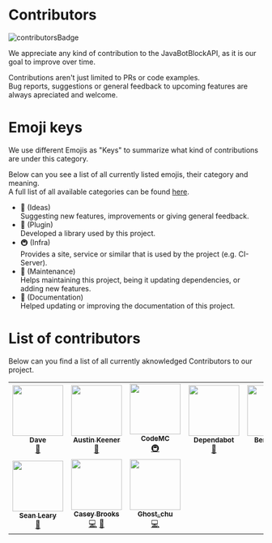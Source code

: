 <!-- ALL-CONTRIBUTORS-BADGE:START - Do not remove or modify this section -->
[contributorsBadge]: https://img.shields.io/badge/Contributors_✨-10-green.svg?style=plastic
<!-- ALL-CONTRIBUTORS-BADGE:END -->

# Contributors
![contributorsBadge]

We appreciate any kind of contribution to the JavaBotBlockAPI, as it is our goal to improve over time.

Contributions aren't just limited to PRs or code examples.  
Bug reports, suggestions or general feedback to upcoming features are always apreciated and welcome.

# Emoji keys
We use different Emojis as "Keys" to summarize what kind of contributions are under this category.

Below can you see a list of all currently listed emojis, their category and meaning.  
A full list of all available categories can be found [here](https://allcontributors.org/docs/en/emoji-key).

- 🤔 (Ideas)  
Suggesting new features, improvements or giving general feedback.
- 🔌 (Plugin)  
Developed a library used by this project.
- 🚇 (Infra)  
Provides a site, service or similar that is used by the project (e.g. CI-Server).
- 🚧 (Maintenance)  
Helps maintaining this project, being it updating dependencies, or adding new features.
- 📖 (Documentation)  
Helped updating or improving the documentation of this project.

# List of contributors
Below can you find a list of all currently aknowledged Contributors to our project.

<!-- ALL-CONTRIBUTORS-LIST:START - Do not remove or modify this section -->
<!-- prettier-ignore-start -->
<!-- markdownlint-disable -->
<table>
  <tr>
    <td align="center"><a href="https://tkachuk.tech"><img src="https://avatars1.githubusercontent.com/u/1907079?v=4?s=100" width="100px;" alt=""/><br /><sub><b>Dave</b></sub></a><br /><a href="#ideas-DavidRockin" title="Ideas, Planning, & Feedback">🤔</a></td>
    <td align="center"><a href="http://linkedin.dv8tion.net"><img src="https://avatars1.githubusercontent.com/u/1479909?v=4?s=100" width="100px;" alt=""/><br /><sub><b>Austin Keener</b></sub></a><br /><a href="#plugin-DV8FromTheWorld" title="Plugin/utility libraries">🔌</a></td>
    <td align="center"><a href="https://ci.codemc.io/"><img src="https://avatars2.githubusercontent.com/u/37156340?v=4?s=100" width="100px;" alt=""/><br /><sub><b>CodeMC</b></sub></a><br /><a href="#infra-CodeMC" title="Infrastructure (Hosting, Build-Tools, etc)">🚇</a></td>
    <td align="center"><a href="https://dependabot.com"><img src="https://avatars1.githubusercontent.com/u/27347476?v=4?s=100" width="100px;" alt=""/><br /><sub><b>Dependabot</b></sub></a><br /><a href="#maintenance-dependabot" title="Maintenance">🚧</a></td>
    <td align="center"><a href="https://www.linkedin.com/in/benmanes"><img src="https://avatars3.githubusercontent.com/u/378614?v=4?s=100" width="100px;" alt=""/><br /><sub><b>Ben Manes</b></sub></a><br /><a href="#plugin-ben-manes" title="Plugin/utility libraries">🔌</a></td>
    <td align="center"><a href="https://square.github.io"><img src="https://avatars0.githubusercontent.com/u/82592?v=4?s=100" width="100px;" alt=""/><br /><sub><b>Square</b></sub></a><br /><a href="#plugin-square" title="Plugin/utility libraries">🔌</a></td>
    <td align="center"><a href="https://www.jetbrains.com"><img src="https://avatars2.githubusercontent.com/u/878437?v=4?s=100" width="100px;" alt=""/><br /><sub><b>JetBrains</b></sub></a><br /><a href="#plugin-JetBrains" title="Plugin/utility libraries">🔌</a></td>
  </tr>
  <tr>
    <td align="center"><a href="http://www.johnjleary.com"><img src="https://avatars3.githubusercontent.com/u/5107558?v=4?s=100" width="100px;" alt=""/><br /><sub><b>Sean Leary</b></sub></a><br /><a href="#plugin-stleary" title="Plugin/utility libraries">🔌</a></td>
    <td align="center"><a href="https://www.caseyjbrooks.com/"><img src="https://avatars2.githubusercontent.com/u/6157866?v=4?s=100" width="100px;" alt=""/><br /><sub><b>Casey Brooks</b></sub></a><br /><a href="https://github.com/botblock/JavaBotBlockAPI/commits?author=cjbrooks12" title="Code">💻</a> <a href="https://github.com/botblock/JavaBotBlockAPI/commits?author=cjbrooks12" title="Documentation">📖</a></td>
    <td align="center"><a href="http://blog.mcsunnyside.com"><img src="https://avatars.githubusercontent.com/u/30802565?v=4?s=100" width="100px;" alt=""/><br /><sub><b>Ghost_chu</b></sub></a><br /><a href="https://github.com/botblock/JavaBotBlockAPI/commits?author=Ghost-chu" title="Code">💻</a></td>
  </tr>
</table>

<!-- markdownlint-restore -->
<!-- prettier-ignore-end -->

<!-- ALL-CONTRIBUTORS-LIST:END -->